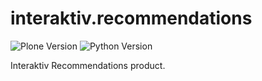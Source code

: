 # interaktiv.recommendations

![Plone Version](https://img.shields.io/badge/Plone-5.2.2-blue "Python Version")
![Python Version](https://img.shields.io/badge/Python-~=3.8-blue "Plone Version")

Interaktiv Recommendations product.
